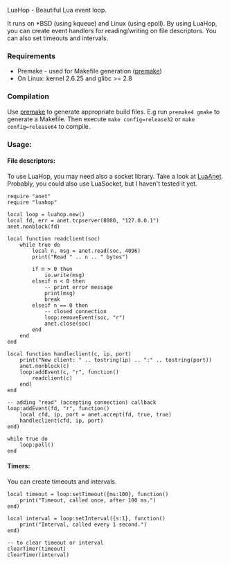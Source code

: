LuaHop - Beautiful Lua event loop.

It runs on *BSD (using kqueue) and Linux (using epoll). By using LuaHop, you can create event handlers for reading/writing on file descriptors. You can also set timeouts and intervals.

### Requirements

- Premake - used for Makefile generation ([premake](http://industriousone.com/premake))
- On Linux: kernel 2.6.25 and glibc >= 2.8

### Compilation

Use [premake](http://industriousone.com/premake) to generate appropriate build files. E.g run `premake4 gmake` to generate a Makefile. Then execute `make config=release32` or `make config=release64` to compile.

### Usage:

#### File descriptors:

To use LuaHop, you may need also a socket library. Take a look at [LuaAnet](http://github.com/mako52/LuaAnet). Probably, you could also use LuaSocket, but I haven't tested it yet.

	require "anet"
	require "luahop"
	
	local loop = luahop.new()
	local fd, err = anet.tcpserver(8080, "127.0.0.1")
	anet.nonblock(fd)
	
	local function readclient(soc)
		while true do
			local n, msg = anet.read(soc, 4096)
			print("Read " .. n .. " bytes")
			
			if n > 0 then
				io.write(msg)
			elseif n < 0 then
				-- print error message
				print(msg)
				break
			elseif n == 0 then
				-- closed connection
				loop:removeEvent(soc, "r")
				anet.close(soc)
			end
		end
	end
	
	local function handleclient(c, ip, port)
		print("New client: " .. tostring(ip) .. ":" .. tostring(port))
		anet.nonblock(c)
		loop:addEvent(c, "r", function()
			readclient(c)
		end)
	end
	
	-- adding "read" (accepting connection) callback
	loop:addEvent(fd, "r", function()
		local cfd, ip, port = anet.accept(fd, true, true)
		handleclient(cfd, ip, port)
	end)
	
	while true do
		loop:poll()
	end

#### Timers:

You can create timeouts and intervals. 

    local timeout = loop:setTimeout({ms:100}, function()
        print("Timeout, called once, after 100 ms.")
    end)
    
    local interval = loop:setInterval({s:1}, function()
        print("Interval, called every 1 second.")
    end)
    
    -- to clear timeout or interval
    clearTimer(timeout)
    clearTimer(interval)
